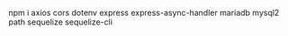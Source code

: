npm i axios cors dotenv express express-async-handler mariadb mysql2 path sequelize sequelize-cli
 
 
